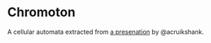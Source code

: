 Chromoton
================

A cellular automata extracted from [a presenation](acruikshank/software-for-one-presentation) by @acruikshank.